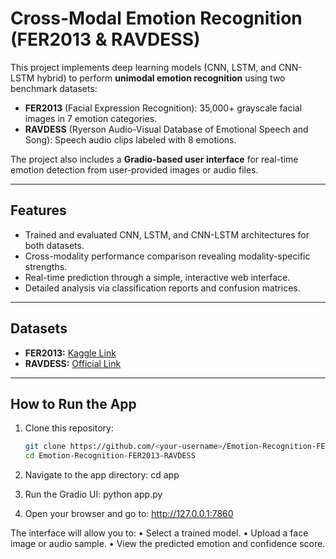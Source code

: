 # Cross-Modal Emotion Recognition (FER2013 & RAVDESS)

This project implements deep learning models (CNN, LSTM, and CNN-LSTM hybrid) to perform **unimodal emotion recognition** using two benchmark datasets:  
- **FER2013** (Facial Expression Recognition): 35,000+ grayscale facial images in 7 emotion categories.  
- **RAVDESS** (Ryerson Audio-Visual Database of Emotional Speech and Song): Speech audio clips labeled with 8 emotions.  

The project also includes a **Gradio-based user interface** for real-time emotion detection from user-provided images or audio files.

---

## Features
- Trained and evaluated CNN, LSTM, and CNN-LSTM architectures for both datasets.
- Cross-modality performance comparison revealing modality-specific strengths.
- Real-time prediction through a simple, interactive web interface.
- Detailed analysis via classification reports and confusion matrices.

---

## Datasets
- **FER2013:** [Kaggle Link](https://www.kaggle.com/datasets/msambare/fer2013)  
- **RAVDESS:** [Official Link](https://zenodo.org/record/1188976)

---

## How to Run the App
1. Clone this repository:
   ```bash
   git clone https://github.com/<your-username>/Emotion-Recognition-FER2013-RAVDESS.git
   cd Emotion-Recognition-FER2013-RAVDESS

2.	Navigate to the app directory:
    cd app

3.	Run the Gradio UI:
    python app.py

4.	Open your browser and go to:
    http://127.0.0.1:7860

The interface will allow you to:
	•	Select a trained model.
	•	Upload a face image or audio sample.
	•	View the predicted emotion and confidence score.